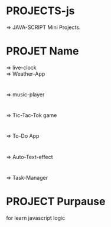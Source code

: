 # PROJECTS-js
=> JAVA-SCRIPT Mini Projects.

# PROJET Name
=> live-clock
<br>
=> Weather-App
#
=> music-player
#
=> Tic-Tac-Tok game
#
=> To-Do App
#
=> Auto-Text-effect
#
=> Task-Manager
#

# PROJECT Purpause
for learn javascript logic
